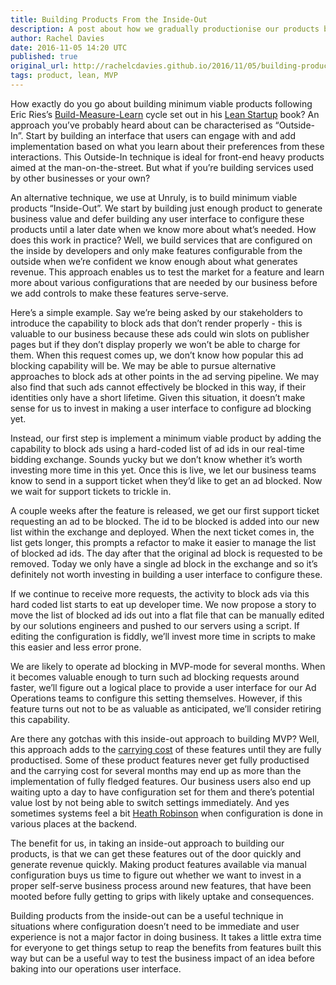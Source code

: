 ```yaml
---
title: Building Products From the Inside-Out
description: A post about how we gradually productionise our products by building manually configured products before introducing user interfaces.
author: Rachel Davies
date: 2016-11-05 14:20 UTC
published: true
original_url: http://rachelcdavies.github.io/2016/11/05/building-products-inside-out.html
tags: product, lean, MVP
---
```


How exactly do you go about building minimum viable products following Eric Ries’s [Build-Measure-Learn](http://theleanstartup.com/principles) cycle set out in his [Lean Startup](http://theleanstartup.com/book) book? An approach you’ve probably heard about can be characterised as “Outside-In”. Start by building an interface that users can engage with and add implementation based on what you learn about their preferences from these interactions. This Outside-In technique is ideal for front-end heavy products aimed at the man-on-the-street. But what if you’re building services used by other businesses or your own?

An alternative technique, we use at Unruly, is to build minimum viable products “Inside-Out”. We start by building just enough product to generate business value and defer building any user interface to configure these products until a later date when we know more about what’s needed. How does this work in practice? Well, we build services that are configured on the inside by developers and only make features configurable from the outside when we’re confident we know enough about what generates revenue. This approach enables us to test the market for a feature and learn more about various configurations that are needed by our business before we add controls to make these features serve-serve.

Here’s a simple example. Say we’re being asked by our stakeholders to introduce the capability to block ads that don’t render properly - this is valuable to our business because these ads could win slots on publisher pages but if they don’t display properly we won’t be able to charge for them. When this request comes up, we don’t know how popular this ad blocking capability will be. We may be able to pursue alternative approaches to block ads at other points in the ad serving pipeline. We may also find that such ads cannot effectively be blocked in this way, if their identities only have a short lifetime. Given this situation, it doesn’t make sense for us to invest in making a user interface to configure ad blocking yet. 

Instead, our first step is implement a minimum viable product by adding the capability to block ads using a hard-coded list of ad ids in our real-time bidding exchange. Sounds yucky but we don’t know whether it’s worth investing more time in this yet. Once this is live, we let our business teams know to send in a support ticket when they’d like to get an ad blocked. Now we wait for support tickets to trickle in.

A couple weeks after the feature is released, we get our first support ticket requesting an ad to be blocked. The id to be blocked is added into our new list within the exchange and deployed. When the next ticket comes in, the list gets longer, this prompts a refactor to make it easier to manage the list of blocked ad ids. The day after that the original ad block is requested to be removed. Today we only have a single ad block in the exchange and so it’s definitely not worth investing in building a user interface to configure these.

If we continue to receive more requests, the activity to block ads via this hard coded list starts to eat up developer time. We now propose a story to move the list of blocked ad ids out into a flat file that can be manually edited by our solutions engineers and pushed to our servers using a script. If editing the configuration is fiddly, we’ll invest more time in scripts to make this easier and less error prone.

We are likely to operate ad blocking in MVP-mode for several months. When it becomes valuable enough to turn such ad blocking requests around faster, we’ll figure out a logical place to provide a user interface for our Ad Operations teams to configure this setting themselves. However, if this feature turns out not to be as valuable as anticipated, we’ll consider retiring this capability.

Are there any gotchas with this inside-out approach to building MVP? Well, this approach adds to the [carrying cost](https://michaelfeathers.silvrback.com/to-kill-code) of these features until they are fully productised. Some of these product features never get fully productised and the carrying cost for several months may end up as more than the implementation of fully fledged features. Our business users also end up waiting upto a day to have configuration set for them and there’s potential value lost by not being able to switch settings immediately. And yes sometimes systems feel a bit [Heath Robinson](https://en.wikipedia.org/wiki/W._Heath_Robinson) when configuration is done in various places at the backend.

The benefit for us, in taking an inside-out approach to building our products, is that we can get these features out of the door quickly and generate revenue quickly. Making product features available via manual configuration buys us time to figure out whether we want to invest in a proper self-serve business process around new features, that have been mooted before fully getting to grips with likely uptake and consequences.

Building products from the inside-out can be a useful technique in situations where configuration doesn’t need to be immediate and user experience is not a major factor in doing business. It takes a little extra time for everyone to get things setup to reap the benefits from features built this way but can be a useful way to test the business impact of an idea before baking into our operations user interface.

